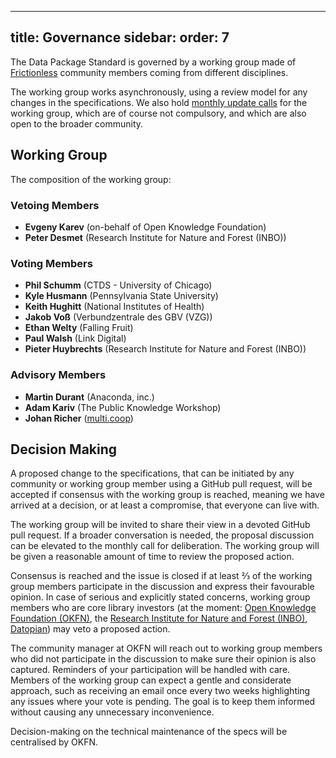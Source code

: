 <!--
SPDX-FileCopyrightText: 2024 FrictionlessData https://datapackage.org/

SPDX-License-Identifier: Unlicense
-->

---
title: Governance
sidebar:
  order: 7
---

The Data Package Standard is governed by a working group made of [Frictionless](https://frictionlessdata.io/) community members coming from different disciplines.

The working group works asynchronously, using a review model for any changes in the specifications. We also hold [monthly update calls](https://forms.gle/UEqGnYKESqqw1LeW7) for the working group, which are of course not compulsory, and which are also open to the broader community.

## Working Group

The composition of the working group:

### Vetoing Members

- **Evgeny Karev** (on-behalf of Open Knowledge Foundation)
- **Peter Desmet** (Research Institute for Nature and Forest (INBO))

### Voting Members

- **Phil Schumm** (CTDS - University of Chicago)
- **Kyle Husmann** (Pennsylvania State University)
- **Keith Hughitt** (National Institutes of Health)
- **Jakob Voß** (Verbundzentrale des GBV (VZG))
- **Ethan Welty** (Falling Fruit)
- **Paul Walsh** (Link Digital)
- **Pieter Huybrechts** (Research Institute for Nature and Forest (INBO))

### Advisory Members

- **Martin Durant** (Anaconda, inc.)
- **Adam Kariv** (The Public Knowledge Workshop)
- **Johan Richer** ([multi.coop](https://www.multi.coop/))

## Decision Making

A proposed change to the specifications, that can be initiated by any community or working group member using a GitHub pull request, will be accepted if consensus with the working group is reached, meaning we have arrived at a decision, or at least a compromise, that everyone can live with.

The working group will be invited to share their view in a devoted GitHub pull request. If a broader conversation is needed, the proposal discussion can be elevated to the monthly call for deliberation. The working group will be given a reasonable amount of time to review the proposed action.

Consensus is reached and the issue is closed if at least ⅔ of the working group members participate in the discussion and express their favourable opinion. In case of serious and explicitly stated concerns, working group members who are core library investors (at the moment: [Open Knowledge Foundation (OKFN)](https://okfn.org/), the [Research Institute for Nature and Forest (INBO)](https://www.vlaanderen.be/inbo/en-gb/homepage/), [Datopian](https://www.datopian.com/)) may veto a proposed action.

The community manager at OKFN will reach out to working group members who did not participate in the discussion to make sure their opinion is also captured. Reminders of your participation will be handled with care. Members of the working group can expect a gentle and considerate approach, such as receiving an email once every two weeks highlighting any issues where your vote is pending. The goal is to keep them informed without causing any unnecessary inconvenience.

Decision-making on the technical maintenance of the specs will be centralised by OKFN.
